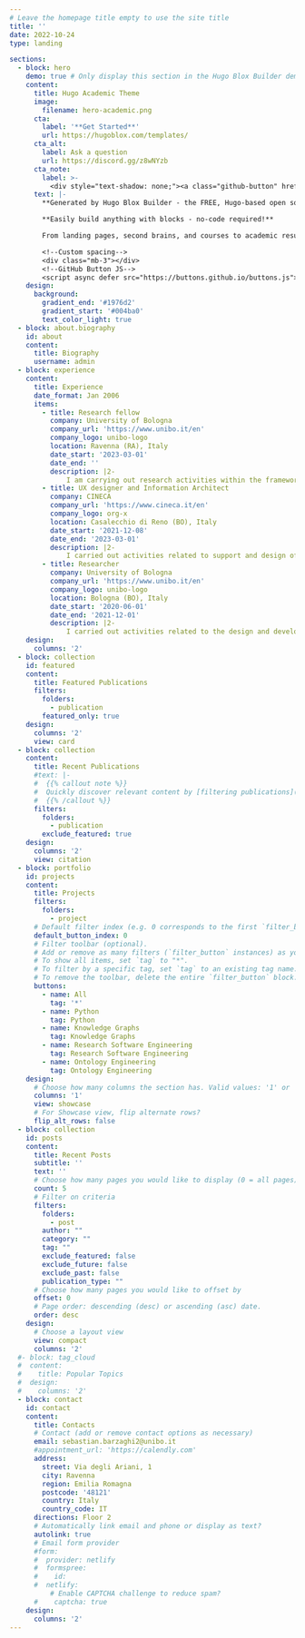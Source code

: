 ```yaml
---
# Leave the homepage title empty to use the site title
title: ''
date: 2022-10-24
type: landing

sections:
  - block: hero
    demo: true # Only display this section in the Hugo Blox Builder demo site
    content:
      title: Hugo Academic Theme
      image:
        filename: hero-academic.png
      cta:
        label: '**Get Started**'
        url: https://hugoblox.com/templates/
      cta_alt:
        label: Ask a question
        url: https://discord.gg/z8wNYzb
      cta_note:
        label: >-
          <div style="text-shadow: none;"><a class="github-button" href="https://github.com/HugoBlox/hugo-blox-builder" data-icon="octicon-star" data-size="large" data-show-count="true" aria-label="Star">Star Hugo Blox Builder</a></div><div style="text-shadow: none;"><a class="github-button" href="https://github.com/HugoBlox/theme-academic-cv" data-icon="octicon-star" data-size="large" data-show-count="true" aria-label="Star">Star the Academic template</a></div>
      text: |-
        **Generated by Hugo Blox Builder - the FREE, Hugo-based open source website builder trusted by 500,000+ sites.**

        **Easily build anything with blocks - no-code required!**

        From landing pages, second brains, and courses to academic resumés, conferences, and tech blogs.

        <!--Custom spacing-->
        <div class="mb-3"></div>
        <!--GitHub Button JS-->
        <script async defer src="https://buttons.github.io/buttons.js"></script>
    design:
      background:
        gradient_end: '#1976d2'
        gradient_start: '#004ba0'
        text_color_light: true
  - block: about.biography
    id: about
    content:
      title: Biography
      username: admin
  - block: experience
    content:
      title: Experience
      date_format: Jan 2006
      items:
        - title: Research fellow
          company: University of Bologna
          company_url: 'https://www.unibo.it/en'
          company_logo: unibo-logo
          location: Ravenna (RA), Italy
          date_start: '2023-03-01'
          date_end: ''
          description: |2-
              I am carrying out research activities within the framework  of the 'CHANGES' project (PE5 of the PNRR), focusing on improving interaction with tangible and intangible cultural heritage objects in museums and art collections through the use of innovative virtual technologies, and developing a common operational language (methodologies, standards, operatinal practices) among the entities involved in various capacities in the processes of restoration, conservation, maintenance, and management of cultural heritage.
        - title: UX designer and Information Architect
          company: CINECA
          company_url: 'https://www.cineca.it/en'
          company_logo: org-x
          location: Casalecchio di Reno (BO), Italy
          date_start: '2021-12-08'
          date_end: '2023-03-01'
          description: |2-
              I carried out activities related to support and design of large and complex portals and websites, for universities and research institutions. In particular, I focused on requirements collection, information architecture, content modelling, wireframing, development support, quality  control, accessibility and usability testing, drafting documentation, client training, and ordinary management of support tickets opened by clients.
        - title: Researcher
          company: University of Bologna
          company_url: 'https://www.unibo.it/en'
          company_logo: unibo-logo
          location: Bologna (BO), Italy
          date_start: '2020-06-01'
          date_end: '2021-12-01'
          description: |2-
              I carried out activities related to the design and development of a digital edition of Aldo Moro's works. In particular, I focused on data modelling, information architecture, data analysis, web development, data wrangling, UX design, project management, drafting documentation, supervision and training.
    design:
      columns: '2'
  - block: collection
    id: featured
    content:
      title: Featured Publications
      filters:
        folders:
          - publication
        featured_only: true
    design:
      columns: '2'
      view: card
  - block: collection
    content:
      title: Recent Publications
      #text: |-
      #  {{% callout note %}}
      #  Quickly discover relevant content by [filtering publications](./publication/).
      #  {{% /callout %}}
      filters:
        folders:
          - publication
        exclude_featured: true
    design:
      columns: '2'
      view: citation
  - block: portfolio
    id: projects
    content:
      title: Projects
      filters:
        folders:
          - project
      # Default filter index (e.g. 0 corresponds to the first `filter_button` instance below).
      default_button_index: 0
      # Filter toolbar (optional).
      # Add or remove as many filters (`filter_button` instances) as you like.
      # To show all items, set `tag` to "*".
      # To filter by a specific tag, set `tag` to an existing tag name.
      # To remove the toolbar, delete the entire `filter_button` block.
      buttons:
        - name: All
          tag: '*'
        - name: Python
          tag: Python
        - name: Knowledge Graphs
          tag: Knowledge Graphs
        - name: Research Software Engineering
          tag: Research Software Engineering
        - name: Ontology Engineering
          tag: Ontology Engineering
    design:
      # Choose how many columns the section has. Valid values: '1' or '2'.
      columns: '1'
      view: showcase
      # For Showcase view, flip alternate rows?
      flip_alt_rows: false
  - block: collection
    id: posts
    content:
      title: Recent Posts
      subtitle: ''
      text: ''
      # Choose how many pages you would like to display (0 = all pages)
      count: 5
      # Filter on criteria
      filters:
        folders:
          - post
        author: ""
        category: ""
        tag: ""
        exclude_featured: false
        exclude_future: false
        exclude_past: false
        publication_type: ""
      # Choose how many pages you would like to offset by
      offset: 0
      # Page order: descending (desc) or ascending (asc) date.
      order: desc
    design:
      # Choose a layout view
      view: compact
      columns: '2'
  #- block: tag_cloud
  #  content:
  #    title: Popular Topics
  #  design:
  #    columns: '2'
  - block: contact
    id: contact
    content:
      title: Contacts
      # Contact (add or remove contact options as necessary)
      email: sebastian.barzaghi2@unibo.it
      #appointment_url: 'https://calendly.com'
      address:
        street: Via degli Ariani, 1
        city: Ravenna
        region: Emilia Romagna
        postcode: '48121'
        country: Italy
        country_code: IT
      directions: Floor 2
      # Automatically link email and phone or display as text?
      autolink: true
      # Email form provider
      #form:
      #  provider: netlify
      #  formspree:
      #    id:
      #  netlify:
          # Enable CAPTCHA challenge to reduce spam?
      #    captcha: true
    design:
      columns: '2'
---
```

